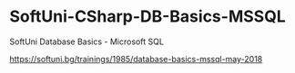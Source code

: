 # SoftUni-CSharp-DB-Basics-MSSQL
SoftUni Database Basics - Microsoft SQL  
  
https://softuni.bg/trainings/1985/database-basics-mssql-may-2018
